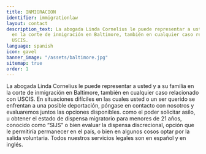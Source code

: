 ```yaml
---
title: INMIGRACION
identifier: immigrationlaw
layout: contact
description_text: La abogada Linda Cornelius le puede representar a usted y a su familia
  en la corte de inmigración en Baltimore, también en cualquier caso relacionado con
  USCIS.
language: spanish
icon: gavel
banner_image: "/assets/baltimore.jpg"
sitemap: true
order: 1
---
```


La abogada Linda Cornelius le puede representar a usted y a su familia en la corte de inmigración en Baltimore, también en cualquier caso relacionado con USCIS. En situaciones difíciles en las cuales usted o un ser querido se enfrentan a una posible deportación, póngase en contacto con nosotros y evaluaremos juntos las opciones disponibles. como el poder solicitar asilo, u obtener el estado de dispensa migratorio para menores de 21 años, conocido como “SIJS” o bien evaluar la dispensa discrecional, opción que le permitiría permanecer en el país, o bien en algunos cosos optar por la salida voluntaria. Todos nuestros servicios legales son en español y en inglés.